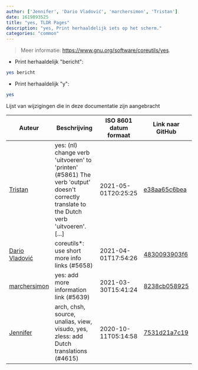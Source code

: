 ```yaml
---
author: ['Jennifer', 'Dario Vladović', 'marchersimon', 'Tristan']
date: 1619893525
title: "yes, TLDR Pages"
description: "yes, Print herhaaldelijk iets op het scherm."
categories: "common"
---
```

> Meer informatie: <https://www.gnu.org/software/coreutils/yes>.

- Print herhaaldelijk "bericht":

```bash
yes bericht
```

- Print herhaaldelijk "y":

```bash
yes
```
Lijst van wijzigingen die in deze documentatie zijn aangebracht


Auteur | Beschrijving | ISO 8601 datum formaat | Link naar GitHub
------|-----|-----|-----
[Tristan](mailto:58562158+usadson@users.noreply.github.com) | yes: (nl) change verb 'uitvoeren' to 'printen' (#5861) The verb 'output' doesn't correctly translate to the Dutch verb 'uitvoeren'. [...] | 2021-05-01T20:25:25 | [e38aa65c6bea](https://github.com/tldr-pages/tldr/commit/e38aa65c6beac4d281a4954881300d3de1d8841d)
[Dario Vladović](mailto:d.vladimyr@gmail.com) | coreutils*: use short more info links (#5658) | 2021-04-01T17:54:26 | [4830093903f6](https://github.com/tldr-pages/tldr/commit/4830093903f66ccf3ebbc2ecf477286e45edac59)
[marchersimon](mailto:50295997+marchersimon@users.noreply.github.com) | yes: add more information link (#5639) | 2021-03-30T15:41:24 | [8238cb058925](https://github.com/tldr-pages/tldr/commit/8238cb0589258db5f078e9b2ce498ba0848aee9b)
[Jennifer](mailto:42771751+JenniX3@users.noreply.github.com) | arch, chsh, source, unalias, view, visudo, yes, zless: add Dutch translations (#4615) | 2020-10-11T05:14:58 | [7531d21a7c19](https://github.com/tldr-pages/tldr/commit/7531d21a7c196b688b6ac1bf55a4693d841bc524)

